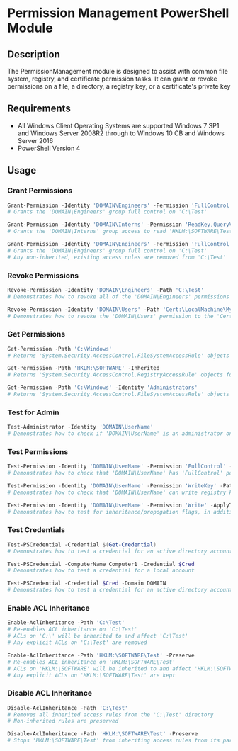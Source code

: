 # Permission Management PowerShell Module

## Description
The PermissionManagement module is designed to assist with common file system, registry, and certificate permission tasks.
It can grant or revoke permissions on a file, a directory, a registry key, or a certificate's private key


## Requirements
* All Windows Client Operating Systems are supported
   Windows 7 SP1 and Windows Server 2008R2 through to Windows 10 CB and Windows Server 2016
* PowerShell Version 4


## Usage
### Grant Permissions
```powershell
Grant-Permission -Identity 'DOMAIN\Engineers' -Permission 'FullControl' -Path 'C:\Test'
# Grants the 'DOMAIN\Engineers' group full control on 'C:\Test'

Grant-Permission -Identity 'DOMAIN\Interns' -Permission 'ReadKey,QueryValues,EnumerateSubKeys' -Path 'HKLM:\SOFTWARE\Test'
# Grants the 'DOMAIN\Interns' group access to read 'HKLM:\SOFTWARE\Test'

Grant-Permission -Identity 'DOMAIN\Engineers' -Permission 'FullControl' -Path 'C:\Test' -Clear
# Grants the 'DOMAIN\Engineers' group full control on 'C:\Test'
# Any non-inherited, existing access rules are removed from 'C:\Test'
```

### Revoke Permissions
```powershell
Revoke-Permission -Identity 'DOMAIN\Engineers' -Path 'C:\Test'
# Demonstrates how to revoke all of the 'DOMAIN\Engineers' permissions on the 'C:\Test' directory

Revoke-Permission -Identity 'DOMAIN\Users' -Path 'Cert:\LocalMachine\My\1234567890ABCDEF1234567890ABCDEF12345678'
# Demonstrates how to revoke the 'DOMAIN\Users' permission to the 'Cert:\LocalMachine\My\1234567890ABCDEF1234567890ABCDEF12345678' certificate's private key/key container
```

### Get Permissions
```powershell
Get-Permission -Path 'C:\Windows'
# Returns 'System.Security.AccessControl.FileSystemAccessRule' objects for all the non-inherited rules on 'C:\Windows'

Get-Permission -Path 'HKLM:\SOFTWARE' -Inherited
# Returns 'System.Security.AccessControl.RegistryAccessRule' objects for all the inherited and non-inherited rules on 'HKLM:\SOFTWARE'

Get-Permission -Path 'C:\Windows' -Identity 'Administrators'
# Returns 'System.Security.AccessControl.FileSystemAccessRule' objects for all the 'Administrators' rules on 'C:\Windows'
```

### Test for Admin
```powershell
Test-Administrator -Identity 'DOMAIN\UserName'
# Demonstrates how to check if 'DOMAIN\UserName' is an administrator on a computer
```

### Test Permissions
```powershell
Test-Permission -Identity 'DOMAIN\UserName' -Permission 'FullControl' -Path 'C:\Test'
# Demonstrates how to check that 'DOMAIN\UserName' has 'FullControl' permission on the 'C:\Test' directory

Test-Permission -Identity 'DOMAIN\UserName' -Permission 'WriteKey' -Path 'HKLM:\SOFTWARE\Test'
# Demonstrates how to check that 'DOMAIN\UserName' can write registry keys to 'HKLM:\SOFTWARE\Test'

Test-Permission -Identity 'DOMAIN\UserName' -Permission 'Write' -ApplyTo 'Container' -Path 'C:\Test'
# Demonstrates how to test for inheritance/propogation flags, in addition to permissions
```

### Test Credentials
```powershell
Test-PSCredential -Credential $(Get-Credential)
# Demonstrates how to test a credential for an active directory account

Test-PSCredential -ComputerName Computer1 -Credential $Cred
# Demonstrates how to test a credential for a local account

Test-PSCredential -Credential $Cred -Domain DOMAIN
# Demonstrates how to test a credential for an active directory account on 'DOMAIN'
```

### Enable ACL Inheritance
```powershell
Enable-AclInheritance -Path 'C:\Test'
# Re-enables ACL inheritance on 'C:\Test'
# ACLs on 'C:\' will be inherited to and affect 'C:\Test'
# Any explicit ACLs on 'C:\Test' are removed

Enable-AclInheritance -Path 'HKLM:\SOFTWARE\Test' -Preserve
# Re-enables ACL inheritance on 'HKLM:\SOFTWARE\Test'
# ACLs on 'HKLM:\SOFTWARE' will be inherited to and affect 'HKLM:\SOFTWARE\Test'
# Any explicit ACLs on 'HKLM:\SOFTWARE\Test' are kept
```

### Disable ACL Inheritance
```powershell
Disable-AclInheritance -Path 'C:\Test'
# Removes all inherited access rules from the 'C:\Test' directory
# Non-inherited rules are preserved

Disable-AclInheritance -Path 'HKLM:\SOFTWARE\Test' -Preserve
# Stops 'HKLM:\SOFTWARE\Test' from inheriting access rules from its parent, but preserves the existing inheritied access rules
```
